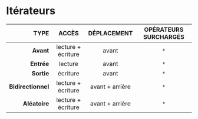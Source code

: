 # Itérateurs

|TYPE|ACCÈS|DÉPLACEMENT|OPÉRATEURS SURCHARGÉS|
|--:|:--:|:--:|:--:|
|**Avant**|lecture + écriture|avant|`*`|
|**Entrée**|lecture|avant|`*`|
|**Sortie**|écriture|avant|`*`|
|**Bidirectionnel**|lecture + écriture|avant + arrière|`*`|
|**Aléatoire**|lecture + écriture|avant + arrière|`*`|
